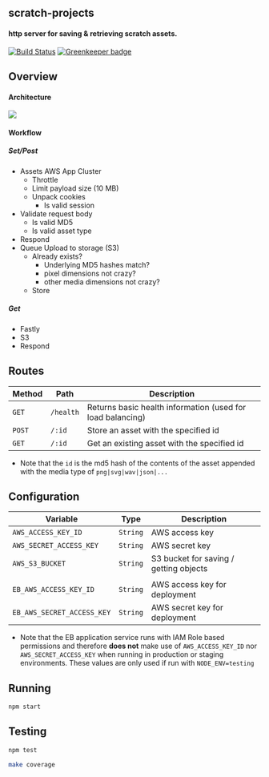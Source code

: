 ## scratch-projects
#### http server for saving & retrieving scratch assets.

[![Build Status](https://travis-ci.com/LLK/scratch-assets.svg?token=xzzHj4ct3SyBTpeqxnx1&branch=develop)](https://travis-ci.com/LLK/scratch-assets)
[![Greenkeeper badge](https://badges.greenkeeper.io/LLK/scratch-assets.svg?token=4282dc28abec63c0c9db8f799091dbc1f0e0309bdc1967fe8146ec86b849b5c2&ts=1507571352230)](https://greenkeeper.io/)

## Overview

#### Architecture
![](https://github.com/colbygk/scratch-assets/blob/4aad8750544d500099dea303570016575b69839c/architecture.png)

#### Workflow

##### Set/Post
- Assets AWS App Cluster
    - Throttle
    - Limit payload size (10 MB)
    - Unpack cookies
      - Is valid session
- Validate request body
    - Is valid MD5
    - Is valid asset type
- Respond
- Queue Upload to storage (S3)
    - Already exists?
      - Underlying MD5 hashes match?
      - pixel dimensions not crazy?
      - other media dimensions not crazy?
    - Store

##### Get
- Fastly
- S3
- Respond

## Routes
| Method | Path      | Description                                                 |
| ------ | --------- | ----------------------------------------------------------- |
| `GET`  | `/health` | Returns basic health information (used for load balancing)  |
| `POST` | `/:id`    | Store an asset with the specified id                        |
| `GET`  | `/:id`    | Get an existing asset with the specified id                 |

* Note that the `id` is the md5 hash of the contents of the asset appended with the media type of `png|svg|wav|json|...`

## Configuration
| Variable                   | Type     | Description                                 |
| -------------------------- | -------- | ------------------------------------------- |
| `AWS_ACCESS_KEY_ID`        | `String` | AWS access key                              |
| `AWS_SECRET_ACCESS_KEY`    | `String` | AWS secret key                              |
| `AWS_S3_BUCKET`            | `String` | S3 bucket for saving / getting objects      |
|                            |          |                                             |
| `EB_AWS_ACCESS_KEY_ID`     | `String` | AWS access key for deployment               |
| `EB_AWS_SECRET_ACCESS_KEY` | `String` | AWS secret key for deployment               |

* Note that the EB application service runs with IAM Role based permissions and therefore **does not** make use of `AWS_ACCESS_KEY_ID` nor `AWS_SECRET_ACCESS_KEY` when running in production or staging environments. These values are only used if run with `NODE_ENV=testing`

## Running
```bash
npm start
```

## Testing
```bash
npm test
```

```bash
make coverage
```
